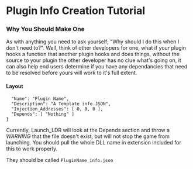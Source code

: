 # Plugin Info Creation Tutorial

### Why You Should Make One
As with anything you need to ask yourself; "Why should I do this when I don't need to?". Well, think of other developers for one,
what if your plugin hooks a function that another plugin hooks and does things, without the source to your plugin the other developer has no clue what's
going on, it can also help end users determine if you have any dependancies that need to be resolved before yours will work to it's full extent.

#### Layout
```{
  "Name": "Plugin Name",
  "Description": "A Template info.JSON",
  "Injection_Addresses": [ 0, 0, 0 ],
  "Depends": [ "Nothing" ]
}
```

Currently, Launch_LDR will look at the Depends section and throw a *WARNING* that the file doesn't exist, but will not stop the game from launching.
You should pull the whole DLL name in extension included for this to work properly.


They should be called ``PluginName_info.json``
